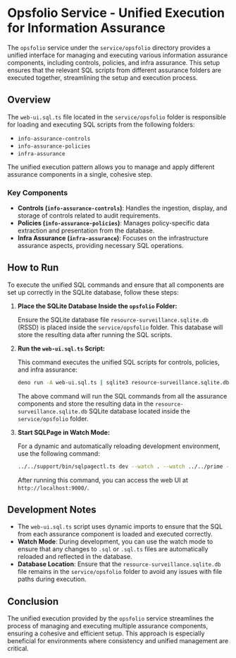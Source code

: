 # Opsfolio Service - Unified Execution for Information Assurance

The `opsfolio` service under the `service/opsfolio` directory provides a unified
interface for managing and executing various information assurance components,
including controls, policies, and infra assurance. This setup ensures that the
relevant SQL scripts from different assurance folders are executed together,
streamlining the setup and execution process.

## Overview

The `web-ui.sql.ts` file located in the `service/opsfolio` folder is responsible
for loading and executing SQL scripts from the following folders:

- `info-assurance-controls`
- `info-assurance-policies`
- `infra-assurance`

The unified execution pattern allows you to manage and apply different assurance
components in a single, cohesive step.

### Key Components

- **Controls (`info-assurance-controls`)**: Handles the ingestion, display, and
  storage of controls related to audit requirements.
- **Policies (`info-assurance-policies`)**: Manages policy-specific data
  extraction and presentation from the database.
- **Infra Assurance (`infra-assurance`)**: Focuses on the infrastructure
  assurance aspects, providing necessary SQL operations.

## How to Run

To execute the unified SQL commands and ensure that all components are set up
correctly in the SQLite database, follow these steps:

1. **Place the SQLite Database Inside the `opsfolio` Folder:**

   Ensure the SQLite database file `resource-surveillance.sqlite.db` (RSSD) is
   placed inside the `service/opsfolio` folder. This database will store the
   resulting data after running the SQL scripts.

2. **Run the `web-ui.sql.ts` Script:**

   This command executes the unified SQL scripts for controls, policies, and
   infra assurance:
   ```bash
   deno run -A web-ui.sql.ts | sqlite3 resource-surveillance.sqlite.db
   ```

   The above command will run the SQL commands from all the assurance components
   and store the resulting data in the `resource-surveillance.sqlite.db` SQLite
   database located inside the `service/opsfolio` folder.

3. **Start SQLPage in Watch Mode:**

   For a dynamic and automatically reloading development environment, use the
   following command:

   ```bash
   ../../support/bin/sqlpagectl.ts dev --watch . --watch ../../prime --standalone
   ```

   After running this command, you can access the web UI at
   `http://localhost:9000/`.

## Development Notes

- The `web-ui.sql.ts` script uses dynamic imports to ensure that the SQL from
  each assurance component is loaded and executed correctly.
- **Watch Mode**: During development, you can use the watch mode to ensure that
  any changes to `.sql` or `.sql.ts` files are automatically reloaded and
  reflected in the database.
- **Database Location**: Ensure that the `resource-surveillance.sqlite.db` file
  remains in the `service/opsfolio` folder to avoid any issues with file paths
  during execution.

## Conclusion

The unified execution provided by the `opsfolio` service streamlines the process
of managing and executing multiple assurance components, ensuring a cohesive and
efficient setup. This approach is especially beneficial for environments where
consistency and unified management are critical.
